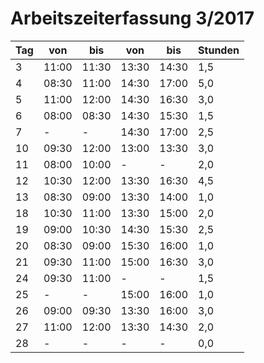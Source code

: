 # Arbeitszeiterfassung 3/2017
|Tag|von  |bis  |von  |bis  |Stunden|
|---|-----|-----|-----|-----|-------|
|  3|11:00|11:30|13:30|14:30|1,5|
|  4|08:30|11:00|14:30|17:00|5,0|
|  5|11:00|12:00|14:30|16:30|3,0|
|  6|08:00|08:30|14:30|15:30|1,5|
|  7|  -  |  -  |14:30|17:00|2,5|
| 10|09:30|12:00|13:00|13:30|3,0|
| 11|08:00|10:00|  -  |  -  |2,0|
| 12|10:30|12:00|13:30|16:30|4,5|
| 13|08:30|09:00|13:30|14:00|1,0|
| 18|10:30|11:00|13:30|15:00|2,0|
| 19|09:00|10:30|14:30|15:30|2,5|
| 20|08:30|09:00|15:30|16:00|1,0|
| 21|09:30|11:00|15:00|16:30|3,0|
| 24|09:30|11:00|  -  |  -  |1,5|
| 25|  -  |  -  |15:00|16:00|1,0|
| 26|09:00|09:30|13:30|16:00|3,0|
| 27|11:00|12:00|13:30|14:30|2,0|
| 28|  -  |  -  |  -  |  -  |0,0|
